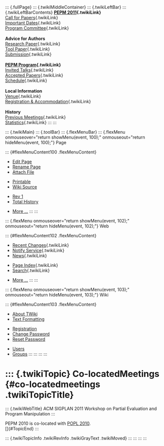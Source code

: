 ::: {.fullPage}
::: {.twikiMiddleContainer}
::: {.twikiLeftBar}
::: {.twikiLeftBarContents}
**[PEPM 2011](WebHome){.twikiLink}**\
[Call for Papers](CallForPapers){.twikiLink}\
[Important Dates](ImportantDates){.twikiLink}\
[Program Committee](ProgramCommittee){.twikiLink}\
\
**Advice for Authors**\
[Research Paper](ResearchPaperAdvice){.twikiLink}\
[Tool Paper](ToolPaperAdvice){.twikiLink}\
[Submission](PaperSubmission){.twikiLink}\
\
**[PEPM Program](Program){.twikiLink}**\
[Invited Talks](InvitedTalks){.twikiLink}\
[Accepted Papers](AcceptedPapers){.twikiLink}\
[Schedule](Program){.twikiLink}\
\
**Local Information**\
[Venue](WorkshopVenue){.twikiLink}\
[Registration & Accommodation](RegistrationAndAccomodation){.twikiLink}\
\
**History**\
[Previous Meetings](PreviousMeetings){.twikiLink}\
[Statistics](HistoricalStatistics){.twikiLink}
:::
:::

::: {.twikiMain}
::: {.toolBar}
::: {.flexMenuBar}
::: {.flexMenu onmouseover="return showMenu(event, 100);" onmouseout="return hideMenu(event, 100);"}
Page

::: {#flexMenuContent100 .flexMenuContent}
-   [Edit
    Page](http://www.program-transformation.org/edit/PEPM11/Co-locatedMeetings?t=1536828947)
-   [Rename
    Page](http://www.program-transformation.org/rename/PEPM11/Co-locatedMeetings)
-   [Attach
    File](http://www.program-transformation.org/attach/PEPM11/Co-locatedMeetings)

<!-- -->

-   [Printable](http://www.program-transformation.org/view/PEPM11/Co-locatedMeetings?skin=print.pattern)
-   [Wiki
    Source](http://www.program-transformation.org/view/PEPM11/Co-locatedMeetings?skin=text&raw=on&contenttype=text/plain)

<!-- -->

-   [Rev
    1](http://www.program-transformation.org/view/PEPM11/Co-locatedMeetings?rev=1.1)
-   [Total
    History](http://www.program-transformation.org/rdiff/PEPM11/Co-locatedMeetings)

<!-- -->

-   [More
    \...](http://www.program-transformation.org/oops/PEPM11/Co-locatedMeetings?template=oopsmore&param1=1.1&param2=1.1)
:::
:::

::: {.flexMenu onmouseover="return showMenu(event, 102);" onmouseout="return hideMenu(event, 102);"}
Web

::: {#flexMenuContent102 .flexMenuContent}
-   [Recent Changes](WebChanges){.twikiLink}
-   [Notify Service](WebNotify){.twikiLink}
-   [News](WebNews){.twikiLink}

<!-- -->

-   [Page Index](WebIndex){.twikiLink}
-   [Search](WebSearch){.twikiLink}

<!-- -->

-   [More
    \...](http://www.program-transformation.org/oops/PEPM11/Co-locatedMeetings?template=oopsmore&param1=1.1&param2=1.1)
:::
:::

::: {.flexMenu onmouseover="return showMenu(event, 103);" onmouseout="return hideMenu(event, 103);"}
Wiki

::: {#flexMenuContent103 .flexMenuContent}
-   [About
    TWiki](http://www.program-transformation.org/view/TWiki/WebHome)
-   [Text
    Formatting](http://www.program-transformation.org/view/TWiki/TextFormattingRules)

<!-- -->

-   [Registration](http://www.program-transformation.org/view/TWiki/TWikiRegistration)
-   [Change
    Password](http://www.program-transformation.org/view/TWiki/ChangePassword)
-   [Reset
    Password](http://www.program-transformation.org/view/TWiki/ResetPassword)

<!-- -->

-   [Users](http://www.program-transformation.org/view/Main/TWikiUsers)
-   [Groups](http://www.program-transformation.org/view/Main/TWikiGroups)
:::
:::
:::
:::

::: {.twikiTopic}
Co-locatedMeetings {#co-locatedmeetings .twikiTopicTitle}
==================

::: {.twikiWebTitle}
ACM SIGPLAN 2011 Workshop on Partial Evaluation and Program Manipulation
:::

PEPM 2010 is co-located with [POPL
2010](http://www.cse.psu.edu/popl/10/).\
[]{#TopicEnd}
:::

::: {.twikiTopicInfo .twikiRevInfo .twikiGrayText .twikiMoved}
:::
:::
:::
:::
